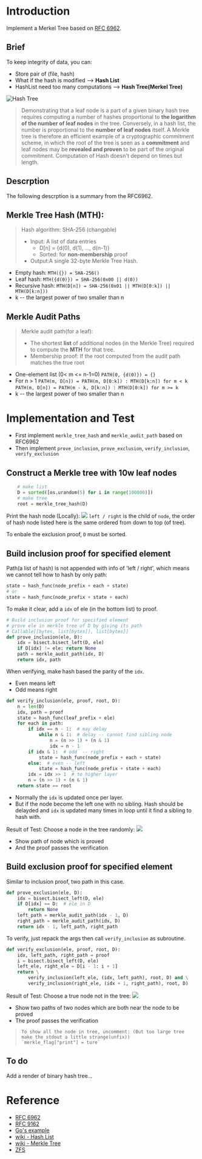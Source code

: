 
# Introduction

Implement a Merkel Tree based on [RFC 6962](https://datatracker.ietf.org/doc/html/rfc6962#section-2.1).

## Brief
To keep integrity of data, you can:
- Store pair of (file, hash)
- What if the hash is modified --> **Hash List**
- HashList need too many computations --> **Hash Tree(Merkel Tree)** 


![Hash Tree](https://upload.wikimedia.org/wikipedia/commons/9/95/Hash_Tree.svg)

> Demonstrating that a leaf node is a part of a given binary hash tree requires computing a number of hashes proportional to **the logarithm of the number of leaf nodes** in the tree. Conversely, in a hash list, the number is proportional to the **number of leaf nodes** itself. 
> A Merkle tree is therefore an efficient example of a cryptographic commitment scheme, in which the root of the tree is seen as a **commitment** and leaf nodes may be **revealed and proven** to be part of the original commitment.
> Computation of Hash doesn't depend on times but length. 


## Descrption
<!-- *Project: Impl Merkle Tree following RFC6962 -->

The following descrption is a summary from the RFC6962.

## Merkle Tree Hash (MTH):
> Hash algorithm: SHA-256 (changable)
> - Input: A list of data entries 
>   - D[n] = {d(0), d(1), ..., d(n-1)}
>   - Sorted: for **non-membership** proof
> - Output:A single 32-byte Merkle Tree Hash.

- Empty hash: 
    `MTH({}) = SHA-256()`
- Leaf hash:
    `MTH({d(0)}) = SHA-256(0x00 || d(0))`
- Recursive hash:
    `MTH(D[n]) = SHA-256(0x01 || MTH(D[0:k]) || MTH(D[k:n]))`
- k -- the largest power of two smaller than n

## Merkle Audit Paths
> Merkle audit path(for a leaf):
> - The shortest **list** of additional nodes (in the Merkle Tree) required to compute the **MTH** for that tree.
> - Membership proof:  If the root computed from the audit path matches the true root

- One-element list (0< m <= n-1=0)
    `PATH(0, {d(0)}) = {}`
- For n > 1
   `PATH(m, D[n]) = PATH(m, D[0:k]) : MTH(D[k:n]) for m < k`
   `PATH(m, D[n]) = PATH(m - k, D[k:n]) : MTH(D[0:k]) for m >= k`
- k -- the largest power of two smaller than n


# Implementation and Test

- First implement `merkle_tree_hash` and `merkle_audit_path` based on RFC6962
- Then implement `prove_inclusion`, `prove_exclusion`, `verify_inclusion`,` verify_exclusion`

##  Construct a Merkle tree with 10w leaf nodes
```python
    # make list
    D = sorted([os.urandom(5) for i in range(100000)])
    # make tree
    root = merkle_tree_hash(D)
```
Print the hash node (Locally):
![](https://s2.loli.net/2022/07/29/Zy3aliz1IkbGQCL.png)
`left / right` is the child of `node`, the order of hash node listed here is the same ordered from down to top (of tree).

To enbale the exclusion proof, `D` must be sorted. 


## Build inclusion proof for specified element

Path(a list of hash) is not appended with info of 'left / right', which means we cannot tell how to hash by only path:

```python
state = hash_func(node_prefix + each + state)
# or
state = hash_func(node_prefix + state + each)
```

To make it clear, add a `idx` of ele (in the bottom list) to proof. 
```python
# Build inclusion proof for specified element
# prove ele in merkle tree of D by giving its path
# Callable[[bytes, list[bytes]], list[bytes]]
def prove_inclusion(ele, D):
    idx = bisect.bisect_left(D, ele)
    if D[idx] != ele: return None
    path = merkle_audit_path(idx, D)
    return idx, path
```

When verifying, make hash based the parity of the `idx`.
- Even means left
- Odd means right

```python
def verify_inclusion(ele, proof, root, D):
    n = len(D)
    idx, path = proof
    state = hash_func(leaf_prefix + ele)
    for each in path:
        if idx == n - 1:  # may delay
            while n & 1:  # delay -- cannot find sibling node
                n = (n >> 1) + (n & 1)
                idx = n - 1
        if idx & 1:  # odd  -- right
            state = hash_func(node_prefix + each + state)
        else:  # even -- left
            state = hash_func(node_prefix + state + each)
        idx = idx >> 1  # to higher layer
        n = (n >> 1) + (n & 1)
    return state == root
```

- Normally the `idx` is updated once per layer. 
- But if the node become the left one with no sibling. Hash should be delayded and `idx` is updated many times in loop until it find a sibling to hash with. 

Result of Test:
Choose a node in the tree randomly: 
![](https://s2.loli.net/2022/07/29/oHVvOfJqkz8nIbB.png)
- Show path of node which is proved
- And the proof passes the verification

## Build exclusion proof for specified element

Similar to inclusion proof, two path in this case.
```python
def prove_exclusion(ele, D):
    idx = bisect.bisect_left(D, ele)
    if D[idx] == D:  # ele in D
        return None
    left_path = merkle_audit_path(idx - 1, D)
    right_path = merkle_audit_path(idx, D)
    return idx - 1, left_path, right_path
```

To verify, just repack the args then call `verify_inclusion` as subroutine.
```python
def verify_exclusion(ele, proof, root, D):
    idx, left_path, right_path = proof
    i = bisect.bisect_left(D, ele)
    left_ele, right_ele = D[i - 1: i + 1]
    return \
        verify_inclusion(left_ele, (idx, left_path), root, D) and \
        verify_inclusion(right_ele, (idx + 1, right_path), root, D)
```

Result of Test:
Choose a true node not in the tree: 
![](https://s2.loli.net/2022/07/29/uPVXTyOw1jcrHsG.png)
- Show two paths of two nodes which are both near the node to be proved
- The proof passes the verification

> ```
> To show all the node in tree, uncomment: (But too large tree make the stdout a little strange(unfix)) 
> `merkle_flag["print"] = ture`


## To do
Add a render of binary hash tree...


# Reference
- [RFC 6962](https://datatracker.ietf.org/doc/html/rfc6962#section-2.1)
- [RFC 9162](https://datatracker.ietf.org/doc/html/rfc9162)
- [Go's example](https://aly.arriqaaq.com/merkle-tree-and-verifiable-data-structures/)
- [wiki - Hash List](https://en.wikipedia.org/wiki/Hash_list)
- [wiki - Merkle Tree](https://en.wikipedia.org/wiki/Merkle_tree)
- [ZFS](https://www.youtube.com/watch?v=Js535LqapFE#t=238)

